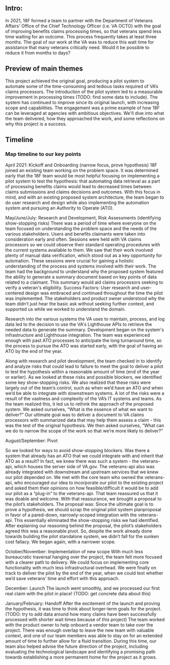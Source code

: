 ## Intro:
In 2021, 18F formed a team to partner with the Department of Veterans Affairs’ Office of the Chief Technology Officer (i.e. VA OCTO)  with the goal of improving benefits claims processing times, so that veterans spend less time waiting for an outcome. This process frequently takes at least three months. The goal of our work at the VA was to reduce this wait time for assistance that many veterans critically need. Would it be possible to reduce it from months to days?

## Preview of main themes
This project achieved the original goal, producing a pilot system to automate some of the time-consuming and tedious tasks required of VA’s claims processors. The introduction of the pilot system led to a measurable improvement in processing times (TODO: find some data to include).  The system has continued to improve since its original launch, with increasing scope and capabilities. The engagement was a prime example of how 18F can be leveraged at agencies with ambitious objectives. We'll dive into what the team delivered, how they approached the work, and some reflections on why this project is a success.

## Timeline
### Map timeline to our key points
April 2021: Kickoff and Onboarding (narrow focus, prove hypothesis)
18F joined an existing team working on the problem space. It was determined early that the 18F team would be most helpful focusing on implementing a pilot system to test the hypothesis: that automating data retrieval as a part of processing benefits claims would lead to decreased times between claims submissions and claims decisions and outcomes. With this focus in mind, and with an existing proposed system architecture, the team began to do user research and design while also implementing the automation system and pursuing an Authority to Operate (ATO).

May/June/July: Research and Development, Risk Assessments (identifying show-stopping risks)
There was a period of time where everyone on the team focused on understanding the problem space and the needs of the various stakeholders. Users and benefits claimants were taken into consideration early and often. Sessions were held with VA claims processors so we could observe their standard operating procedures with the current systems available to them. We saw that their work involved plenty of manual data verification, which stood out as a key opportunity for automation. These sessions were crucial for gaining a holistic understanding of the process and systems involved with their work. The team had the background to understand why the proposed system featured the ability to generate a summary document based on key points of data related to a claimant. This summary would aid claims processors seeking to verify a veteran's eligibility. Success Factors: User research and user-centered design was embraced and continued throughout the time the pilot was implemented. The stakeholders and product owner understood why the team didn’t just hear the basic ask without seeking further context, and supported us while we worked to understand the domain.

Research into the various systems the VA uses to maintain, process, and log data led to the decision to use the VA's Lighthouse APIs to retrieve the needed data to generate the summary. Development began on the system's infrastructure and Lighthouse integration. The team was experienced enough with past ATO processes to anticipate the long turnaround time, so the process to pursue the ATO was started early, with the goal of having an ATO by the end of the year.

Along with research and pilot development, the team checked in to identify and analyze risks that could lead to failure to meet the goal to deliver a pilot to test the hypothesis within a reasonable amount of time (end of the year or earlier). As we looked at these risks and possible blockers, we identified some key show-stopping risks. We also realized that these risks were largely out of the team’s control, such as when we’d have an ATO and when we’d be able to integrate with downstream systems. A lot of the risks were a result of the vastness and complexity of the VA’s IT systems and teams. As the team realized this, it led us to rethink the approach of the proposed system. We asked ourselves, “What is the essence of what we want to deliver?” Our ultimate goal was to deliver a document to VA claims processors with summarized data that may help them assess a claim - this was the test of the original hypothesis. We then asked ourselves, “What can we do to narrow the scope of the work so that we’re more likely to deliver?”

August/September: Pivot

So we looked for ways to avoid show-stopping blockers. Was there a system that already has an ATO that we could integrate with and inherit that ATO as a result? In fact, we knew there was such a system - the veterans-api, which houses the server side of VA.gov. The veterans-api also was already integrated with downstream and upstream services that we knew our pilot depended on. We met with the core team who owned the veterans-api, who encouraged our idea to incorporate our pilot to the existing project and asked them their opinions on how feasible/difficult it would be to add our pilot as a “plug-in” to the veterans-api. That team reassured us that it was doable and welcome. With that reassurance, we brought a proposal to the pilot’s stakeholders. The proposal was: Since the ultimate goal is to prove a hypothesis, we should scrap the original pilot system planproposal in favor of a pared-down, narrowly-scoped integration with the veterans-api. This essentially eliminated the show-stopping risks we had identified. After explaining our reasoning behind the proposal, the pilot’s stakeholders agreed this was a reasonable pivot. So, despite the work already done towards building the pilot standalone system, we didn’t fall for the sunken cost fallacy. We began again, with a narrower scope.

October/November: Implementation of new scope
With much less bureaucratic traversal hanging over the project, the team felt more focused with a clearer path to delivery. We could focus on implementing core functionality with much less infrastructural overhead. We were finally on track to deliver the pilot by the end of the year, when we could test whether we’d save veterans’ time and effort with this approach.


December: Launch
The launch went smoothly, and we processed our first real claim with the pilot in place! (TODO: get concrete data about this)

January/February: Handoff
After the excitement of the launch and proving the hypothesis, it was time to think about longer-term goals for the project. (TODO: try to add data around how many claims have been successfully processed with shorter wait times because of this project) The team worked with the product owner to help onboard a vendor team to take over the project. There was enough overlap to leave the new team with valuable context, and one of our team members was able to stay on for an extended amount of time to further allow for a fluid transition. During this time, our team also helped advise the future direction of the project, including evaluating the technological landscape and identifying a promising path towards establishing a more permanent home for the project as it grows.
